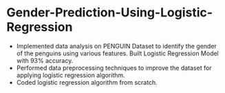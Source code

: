 # Gender-Prediction-Using-Logistic-Regression

- Implemented data analysis on PENGUIN Dataset to identify the gender of the penguins using various features. Built Logistic Regression Model with 93% accuracy.
- Performed data preprocessing techniques to improve the dataset for applying logistic regression algorithm.
- Coded logistic regression algorithm from scratch.
